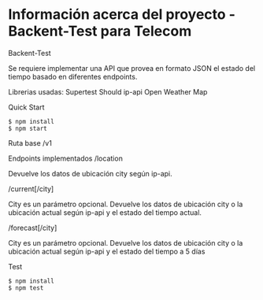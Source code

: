 # Información acerca del proyecto - Backent-Test para Telecom

Backent-Test

Se requiere implementar una API que provea en formato JSON el estado del tiempo basado en
diferentes endpoints. 

Librerias usadas:
Supertest 
Should
ip-api 
Open Weather Map


Quick Start
``` 
$ npm install
$ npm start
```

Ruta base
/v1

Endpoints implementados
/location

Devuelve los datos de ubicación city según ip-api.

/current[/city]

City es un parámetro opcional. Devuelve los datos de ubicación city o la ubicación actual según
ip-api y el estado del tiempo actual.

/forecast[/city]

City es un parámetro opcional. Devuelve los datos de ubicación city o la ubicación actual según
ip-api y el estado del tiempo a 5 días 


Test
```
$ npm install
$ npm test
```